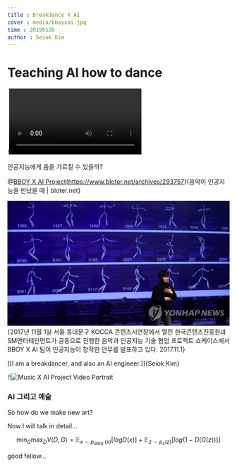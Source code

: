 ```yaml
---
title : Breakdance X AI
cover : media/bboyxai.jpg
time : 20190526
author : Seiok Kim
---
```



# Teaching AI how to dance

!![heima](media/heima.mp4)

인공지능에게 춤을 가르칠 수 있을까?

@[BBOY X AI Project](media/bboyxai.jpg)(https://www.bloter.net/archives/293757){음악이 인공지능을 만났을 때 | bloter.net}


![presentation new dance](media/new_dance.jpg){2017년 11월 1일 서울 동대문구 KOCCA 콘텐츠시연장에서 열린 한국콘텐츠진흥원과 SM엔터테인먼트가 공동으로 진행한 음악과 인공지능 기술 협업 프로젝트 쇼케이스에서 BBOY X AI 팀이 인공지능이 창작한 안무를 발표하고 있다. 2017.11.1}

[[I am a breakdancer, and also an AI engineer.]]{Seiok Kim}

!!![Music X AI Project Video Portrait](MV14SGs3D0c)

### AI 그리고 예술

So how do we make new art?

Now I will talk in detail...

$$ \min_G \max_D V(D,G) = \mathbb{E}_{x\sim p_{data}~(x)}[log D(x)] + \mathbb{E}_{z\sim p_z(z)}[log(1-D(G(z)))] $$

good fellow...
